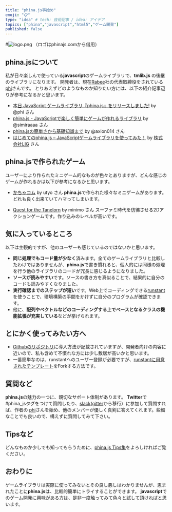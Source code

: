 ```yaml
---
title: "phina.js事始め"
emoji: "📋"
type: "idea" # tech: 技術記事 / idea: アイデア
topics: ["phina","javascript","html5","ゲーム開発"]
published: false
---
```


#![logo.png](logo.png)
（ロゴはphinajs.comから借用）

## phina.jsについて
私が日々楽しんで使っている**javascript**のゲームライブラリで、**tmlib.js** の後継のライブラリになります。
開発者は、現在[Rabee]()社の代表取締役をされている[phi](https//twitter.com/phi_jp)さんです。
とりあえずどのようなものか知りたい方には、以下の紹介記事辺りが参考になるかと思います。

* [本日 JavaScript ゲームライブラリ『phina.js』をリリースしました!](http://phiary.me/phinajs-release/) by @phi さん
* [phina.js - JavaScriptで楽しく簡単にゲームが作れるライブラリ](http://qiita.com/simiraaaa/items/7431734994c9e94dacfd) by @simiraaaa さん
* [phina.jsの簡単さから基礎知識まで](https://qiita.com/axion014/items/1094487f88cc056da1f2) by @axion014 さん
* [はじめてのphina.js – JavaScriptゲームライブラリを使ってみた！](https://liginc.co.jp/306739) by [株式会社LIG](https://liginc.co.jp/) さん

## phina.jsで作られたゲーム
ユーザーにより作られたミニゲーム的なものが色々とありますが、どんな感じのゲームが作れるかは以下が参考になるかと思います。

* [かちゃコム](https://cachacacha.com/) by utyo さん
**phina.js**で作られた様々なミニゲームがあります。どれも良く出来ていてハマってしまいます。

* [Quest for the Tanelorn](https://minimo.github.io/QuestForTanelorn/) by minimo さん
スーファミ時代を彷彿させる2Dアクションゲームです。作り込みのレベルが高いです。

## 気に入っているところ

以下は主観的ですが、他のユーザーも感じているのではないかと思います。

* **同じ処理でもコード量が少なく**済みます。全てのゲームライブラリと比較したわけではありませんが、**phina.js**で書き慣れると、個人的には同様の処理を行う他のライブラリのコードが冗長に感じるようになりました。
* **ソースが読みやすい**です。ソースの書き方を真似ることで、結果的に自分のコードも読みやすくなりました。
* **実行確認までのステップが短い**です。Web上でコーディングできる[runstant](http://runstant.com/)を使うことで、環境構築の手間をかけずに自分のプログラムが確認できます。
* 他に、**配列やベクトルなどのコーディングする上でベースとなるクラスの機能拡張が充実している**などが挙げられます。

## とにかく使ってみたい方へ
* [Githubのリポジトリ](https://github.com/phi-jp/phina.js)に導入方法が記載されていますが、開発者向けの内容に近いので、私も含めて不慣れな方には少し敷居が高いかと思います。
* 一番簡単なのは、runstantへのユーザー登録が必要ですが、[runstantに用意されたテンプレート](http://runstant.com/phi/projects/phinajs_template)をForkする方法です。

## 質問など
**phina.js**の魅力の一つに、親切なサポート体制があります。
**Twitter**で#phina_jsタグをつけて質問したり、[slack](https://phinajs-slackin.herokuapp.com/)([gitter](https://gitter.im/phi-jp/phina.js)から移行）に参加して質問すれば、作者の [phi](https//twitter.com/phi-jp)さんを始め、他のメンバーが優しく真剣に答えてくれます。些細なことでも良いので、構えずに質問してみて下さい。

## Tipsなど
どんなものか少しでも知ってもらうために、[phina.js Tips集](http://qiita.com/alkn203/items/bca3222f6b409382fe20)をよろしければご覧ください。

## おわりに
ゲームライブラリは実際に使ってみないとその良し悪しはわかりませんが、恵まれたことに**phina.js**は、比較的簡単にトライすることができます。
**javascript**でのゲーム開発に興味がある方は、是非一度触ってみて色々と試して頂ければと思います。
